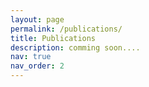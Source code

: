 ```yaml
---
layout: page
permalink: /publications/
title: Publications
description: comming soon....
nav: true
nav_order: 2
---
```

